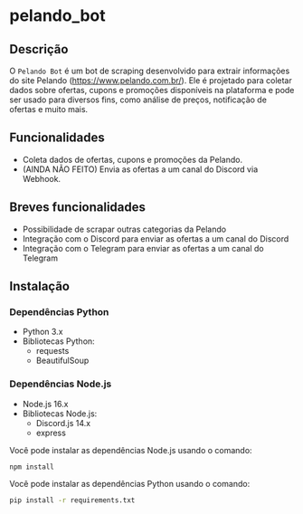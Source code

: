 # pelando_bot

## Descrição
O `Pelando Bot` é um bot de scraping desenvolvido para extrair informações do site Pelando (https://www.pelando.com.br/). Ele é projetado para coletar dados sobre ofertas, cupons e promoções disponíveis na plataforma e pode ser usado para diversos fins, como análise de preços, notificação de ofertas e muito mais.

## Funcionalidades
- Coleta dados de ofertas, cupons e promoções da Pelando.
- (AINDA NÃO FEITO) Envia as ofertas a um canal do Discord via Webhook.

## Breves funcionalidades
- Possibilidade de scrapar outras categorias da Pelando
- Integração com o Discord para enviar as ofertas a um canal do Discord
- Integração com o Telegram para enviar as ofertas a um canal do Telegram

## Instalação

### Dependências Python
- Python 3.x
- Bibliotecas Python:
  - requests
  - BeautifulSoup

### Dependências Node.js
- Node.js 16.x
- Bibliotecas Node.js:
  - Discord.js 14.x
  - express

Você pode instalar as dependências Node.js usando o comando:
```bash
npm install
```
Você pode instalar as dependências Python usando o comando:
```bash
pip install -r requirements.txt
